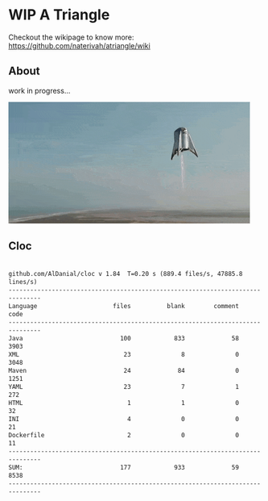 # WIP A Triangle

  Checkout the wikipage to know more: https://github.com/naterivah/atriangle/wiki

  ## About
  work in progress...

  ![Screenshot](./docs/starhopper.gif?raw=true?style=center)

  ## Cloc 
 ``` 
 
github.com/AlDanial/cloc v 1.84  T=0.20 s (889.4 files/s, 47885.8 lines/s)
-------------------------------------------------------------------------------
Language                     files          blank        comment           code
-------------------------------------------------------------------------------
Java                           100            833             58           3903
XML                             23              8              0           3048
Maven                           24             84              0           1251
YAML                            23              7              1            272
HTML                             1              1              0             32
INI                              4              0              0             21
Dockerfile                       2              0              0             11
-------------------------------------------------------------------------------
SUM:                           177            933             59           8538
------------------------------------------------------------------------------- 
 ```
